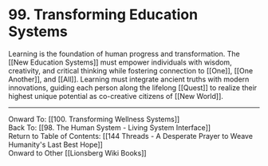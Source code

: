 # 99. Transforming Education Systems

Learning is the foundation of human progress and transformation. The [[New Education Systems]] must empower individuals with wisdom, creativity, and critical thinking while fostering connection to [[One]], [[One Another]], and [[All]]. Learning must integrate ancient truths with modern innovations, guiding each person along the lifelong [[Quest]] to realize their highest unique potential as co-creative citizens of [[New World]]. 

____

Onward To: [[100. Transforming Wellness Systems]]  
Back To: [[98. The Human System - Living System Interface]]  
Return to Table of Contents: [[144 Threads - A Desperate Prayer to Weave Humanity's Last Best Hope]]  
Onward to Other [[Lionsberg Wiki Books]]  